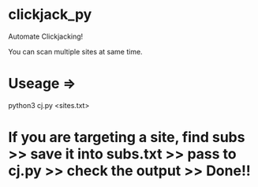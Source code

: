# clickjack_py
Automate Clickjacking!

You can scan multiple sites at same time.

# Useage =>
python3 cj.py <sites.txt>

# If you are targeting a site, find subs >> save it into subs.txt >> pass to cj.py >> check the output >> Done!!
